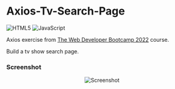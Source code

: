 # Axios-Tv-Search-Page

![HTML5](https://img.shields.io/badge/html5-%23E34F26.svg?style=for-the-badge&logo=html5&logoColor=white) ![JavaScript](https://img.shields.io/badge/javascript-%23323330.svg?style=for-the-badge&logo=javascript&logoColor=%23F7DF1E)

Axios exercise from [The Web Developer Bootcamp 2022](https://www.udemy.com/course/the-web-developer-bootcamp/) course.

Build a tv show search page.

### Screenshot

<p align="center">
  <img src="https://user-images.githubusercontent.com/49698792/181645252-f030a1e3-bf9e-40f8-9308-7e90310e00e0.PNG" alt="Screenshot">
</p>
